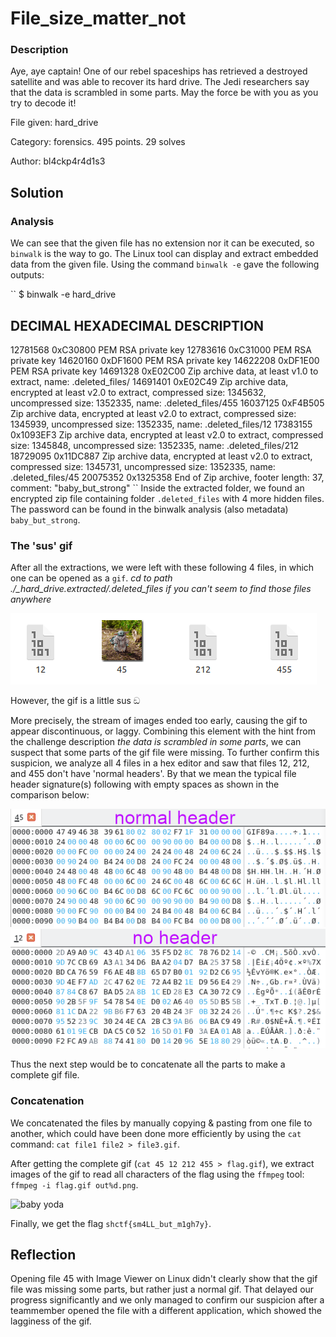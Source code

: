 # File_size_matter_not

### Description
Aye, aye captain! One of our rebel spaceships has retrieved a destroyed satellite and was able to recover its hard drive. 
The Jedi researchers say that the data is scrambled in some parts. May the force be with you as you try to decode it!

File given: hard_drive

Category: forensics. 495 points. 29 solves

Author: bl4ckp4r4d1s3

## Solution

### Analysis
We can see that the given file has no extension nor it can be executed, so `binwalk` is the way to go. The Linux tool can display and extract embedded data from the given file. Using the command `binwalk -e` gave the following outputs:

``
$ binwalk -e hard_drive

DECIMAL       HEXADECIMAL     DESCRIPTION
--------------------------------------------------------------------------------
12781568      0xC30800        PEM RSA private key
12783616      0xC31000        PEM RSA private key
14620160      0xDF1600        PEM RSA private key
14622208      0xDF1E00        PEM RSA private key
14691328      0xE02C00        Zip archive data, at least v1.0 to extract, name: .deleted_files/
14691401      0xE02C49        Zip archive data, encrypted at least v2.0 to extract, compressed size: 1345632, uncompressed size: 1352335, name: .deleted_files/455
16037125      0xF4B505        Zip archive data, encrypted at least v2.0 to extract, compressed size: 1345939, uncompressed size: 1352335, name: .deleted_files/12
17383155      0x1093EF3       Zip archive data, encrypted at least v2.0 to extract, compressed size: 1345848, uncompressed size: 1352335, name: .deleted_files/212
18729095      0x11DC887       Zip archive data, encrypted at least v2.0 to extract, compressed size: 1345731, uncompressed size: 1352335, name: .deleted_files/45
20075352      0x1325358       End of Zip archive, footer length: 37, comment: "baby_but_strong"
``
Inside the extracted folder, we found an encrypted zip file containing folder `.deleted_files` with 4 more hidden files. The password can be found in the binwalk analysis (also metadata) `baby_but_strong`.

### The 'sus' gif
After all the extractions, we were left with these following 4 files, in which one can be opened as a `gif`.
*cd to path ./_hard_drive.extracted/.deleted_files if you can't seem to find those files anywhere*

![four files](<_deleted_files.png>)

However, the gif is a little sus ඞ 

More precisely, the stream of images ended too early, causing the gif to appear discontinuous, or laggy. Combining this element with the hint from the challenge description *the data is scrambled in some parts*, we can suspect that some parts of the gif file were missing. To further confirm this suspicion, we analyze all 4 files in a hex editor and saw that files 12, 212, and 455 don't have 'normal headers'. By that we mean the typical file header signature(s) following with empty spaces as shown in the comparison below:

![normal header](<normal_header.png>)
![no header](<no_header.png>)

Thus the next step would be to concatenate all the parts to make a complete gif file.

### Concatenation

We concatenated the files by manually copying & pasting from one file to another, which could have been done more efficiently by using the `cat` command: `cat file1 file2 > file3.gif`.

After getting the complete gif (`cat 45 12 212 455 > flag.gif`), we extract images of the gif to read all characters of the flag using the `ffmpeg` tool: `ffmpeg -i flag.gif out%d.png`.

![baby yoda](<flag.gif>)

Finally, we get the flag `shctf{sm4LL_but_m1gh7y}`.

## Reflection

Opening file 45 with Image Viewer on Linux didn't clearly show that the gif file was missing some parts, but rather just a normal gif. That delayed our progress significantly and we only managed to confirm our suspicion after a teammember opened the file with a different application, which showed the lagginess of the gif.
